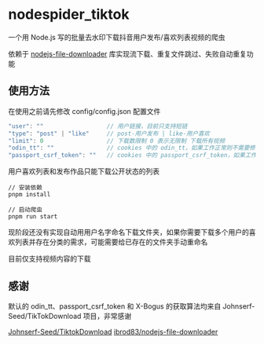 # nodespider_tiktok

一个用 Node.js 写的批量去水印下载抖音用户发布/喜欢列表视频的爬虫

依赖于 [nodejs-file-downloader](https://github.com/ibrod83/nodejs-file-downloader) 库实现流下载、重复文件跳过、失败自动重复功能

## 使用方法

在使用之前请先修改 config/config.json 配置文件

```js
"user": ""                  // 用户链接，目前只支持短链
"type": "post" | "like"     // post-用户发布 | like-用户喜欢
"limit": 0                  // 下载数限制 0 表示无限制 下载所有视频
"odin_tt": ""               // cookies 中的 odin_tt，如果工作正常则不需要修改
"passport_csrf_token": ""   // cookies 中的 passport_csrf_token，如果工作正常则不需要修改
```

用户喜欢列表和发布作品只能下载公开状态的列表

```
// 安装依赖
pnpm install

// 启动爬虫
pnpm run start
```

现阶段还没有实现自动用用户名字命名下载文件夹，如果你需要下载多个用户的喜欢列表并存在分类的需求，可能需要给已存在的文件夹手动重命名

目前仅支持视频内容的下载

## 感谢
默认的 odin_tt、passport_csrf_token 和 X-Bogus 的获取算法均来自 Johnserf-Seed/TikTokDownload 项目，非常感谢

[Johnserf-Seed/TiktokDownload](https://github.com/Johnserf-Seed/TikTokDownload)
[ibrod83/nodejs-file-downloader](https://github.com/ibrod83/nodejs-file-downloader)
